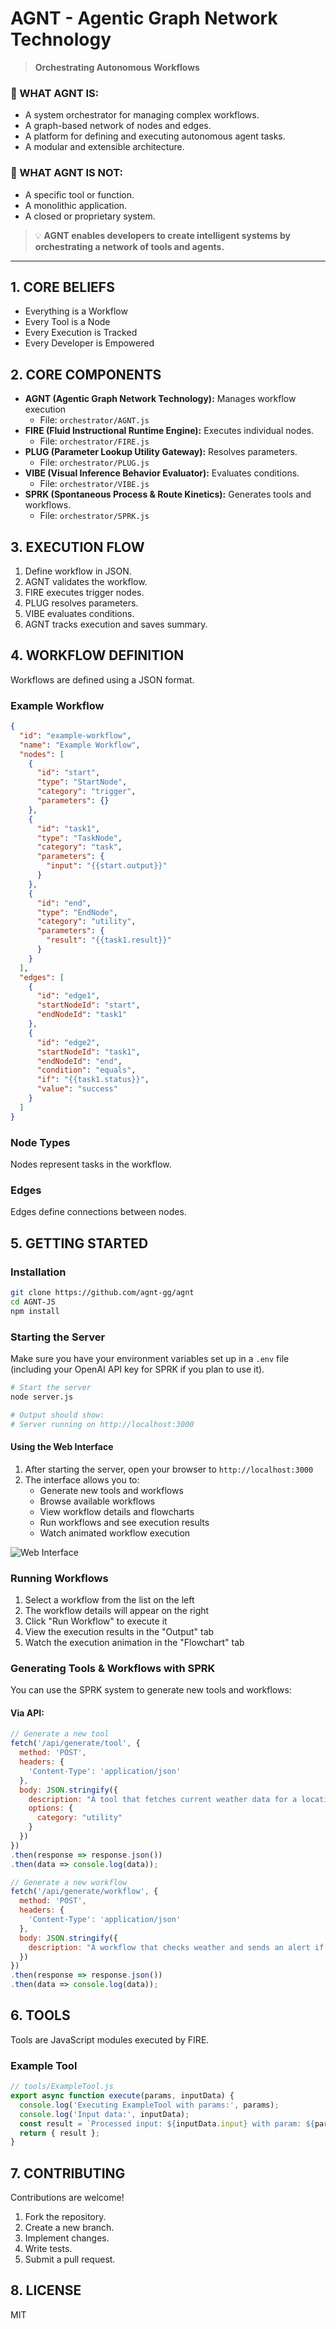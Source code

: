 # AGNT - Agentic Graph Network Technology

> **Orchestrating Autonomous Workflows**

### 🎯 WHAT AGNT IS:

-   A system orchestrator for managing complex workflows.
-   A graph-based network of nodes and edges.
-   A platform for defining and executing autonomous agent tasks.
-   A modular and extensible architecture.

### 🚫 WHAT AGNT IS NOT:

-   A specific tool or function.
-   A monolithic application.
-   A closed or proprietary system.

> 💡 **AGNT enables developers to create intelligent systems by orchestrating a network of tools and agents.**

---

## 1. CORE BELIEFS

-   Everything is a Workflow
-   Every Tool is a Node
-   Every Execution is Tracked
-   Every Developer is Empowered

## 2. CORE COMPONENTS

-   **AGNT (Agentic Graph Network Technology):** Manages workflow execution
    -   File: `orchestrator/AGNT.js`
-   **FIRE (Fluid Instructional Runtime Engine):** Executes individual nodes.
    -   File: `orchestrator/FIRE.js`
-   **PLUG (Parameter Lookup Utility Gateway):** Resolves parameters.
    -   File: `orchestrator/PLUG.js`
-   **VIBE (Visual Inference Behavior Evaluator):** Evaluates conditions.
    -   File: `orchestrator/VIBE.js`
-   **SPRK (Spontaneous Process & Route Kinetics):** Generates tools and workflows.
    -   File: `orchestrator/SPRK.js`

## 3. EXECUTION FLOW

1.  Define workflow in JSON.
2.  AGNT validates the workflow.
3.  FIRE executes trigger nodes.
4.  PLUG resolves parameters.
5.  VIBE evaluates conditions.
6.  AGNT tracks execution and saves summary.

## 4. WORKFLOW DEFINITION

Workflows are defined using a JSON format.

### Example Workflow

```json
{
  "id": "example-workflow",
  "name": "Example Workflow",
  "nodes": [
    {
      "id": "start",
      "type": "StartNode",
      "category": "trigger",
      "parameters": {}
    },
    {
      "id": "task1",
      "type": "TaskNode",
      "category": "task",
      "parameters": {
        "input": "{{start.output}}"
      }
    },
    {
      "id": "end",
      "type": "EndNode",
      "category": "utility",
      "parameters": {
        "result": "{{task1.result}}"
      }
    }
  ],
  "edges": [
    {
      "id": "edge1",
      "startNodeId": "start",
      "endNodeId": "task1"
    },
    {
      "id": "edge2",
      "startNodeId": "task1",
      "endNodeId": "end",
      "condition": "equals",
      "if": "{{task1.status}}",
      "value": "success"
    }
  ]
}
```

### Node Types

Nodes represent tasks in the workflow.

### Edges

Edges define connections between nodes.

## 5. GETTING STARTED

### Installation

```bash
git clone https://github.com/agnt-gg/agnt
cd AGNT-JS
npm install
```

### Starting the Server

Make sure you have your environment variables set up in a `.env` file (including your OpenAI API key for SPRK if you plan to use it).

```bash
# Start the server
node server.js

# Output should show:
# Server running on http://localhost:3000
```

#### Using the Web Interface

1. After starting the server, open your browser to `http://localhost:3000`
2. The interface allows you to:
   - Generate new tools and workflows
   - Browse available workflows
   - View workflow details and flowcharts
   - Run workflows and see execution results
   - Watch animated workflow execution

![Web Interface](your-screenshot-url-here)

### Running Workflows

1. Select a workflow from the list on the left
2. The workflow details will appear on the right
3. Click "Run Workflow" to execute it
4. View the execution results in the "Output" tab
5. Watch the execution animation in the "Flowchart" tab

### Generating Tools & Workflows with SPRK

You can use the SPRK system to generate new tools and workflows:

#### Via API:

```javascript
// Generate a new tool
fetch('/api/generate/tool', {
  method: 'POST',
  headers: {
    'Content-Type': 'application/json'
  },
  body: JSON.stringify({
    description: "A tool that fetches current weather data for a location",
    options: {
      category: "utility"
    }
  })
})
.then(response => response.json())
.then(data => console.log(data));

// Generate a new workflow
fetch('/api/generate/workflow', {
  method: 'POST',
  headers: {
    'Content-Type': 'application/json'
  },
  body: JSON.stringify({
    description: "A workflow that checks weather and sends an alert if it's raining"
  })
})
.then(response => response.json())
.then(data => console.log(data));
```

## 6. TOOLS

Tools are JavaScript modules executed by FIRE.

### Example Tool

```javascript
// tools/ExampleTool.js
export async function execute(params, inputData) {
  console.log('Executing ExampleTool with params:', params);
  console.log('Input data:', inputData);
  const result = `Processed input: ${inputData.input} with param: ${params.param1}`;
  return { result };
}
```

## 7. CONTRIBUTING

Contributions are welcome!

1.  Fork the repository.
2.  Create a new branch.
3.  Implement changes.
4.  Write tests.
5.  Submit a pull request.

## 8. LICENSE

MIT


